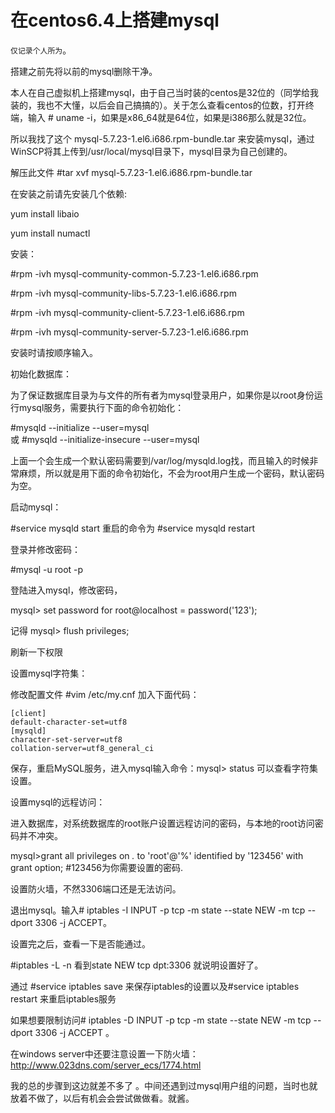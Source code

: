 # 在centos6.4上搭建mysql

`仅记录个人所为`。

搭建之前先将以前的mysql删除干净。

本人在自己虚拟机上搭建mysql，由于自己当时装的centos是32位的（同学给我装的，我也不大懂，以后会自己搞搞的）。关于怎么查看centos的位数，打开终端，输入 # uname -i，如果是x86_64就是64位，如果是i386那么就是32位。

所以我找了这个 mysql-5.7.23-1.el6.i686.rpm-bundle.tar 来安装mysql，通过WinSCP将其上传到/usr/local/mysql目录下，mysql目录为自己创建的。

解压此文件 #tar xvf mysql-5.7.23-1.el6.i686.rpm-bundle.tar 

在安装之前请先安装几个依赖:

   yum install libaio

   yum  install    numactl
   

安装：

 #rpm -ivh mysql-community-common-5.7.23-1.el6.i686.rpm

 #rpm -ivh mysql-community-libs-5.7.23-1.el6.i686.rpm

 #rpm -ivh mysql-community-client-5.7.23-1.el6.i686.rpm

 #rpm -ivh mysql-community-server-5.7.23-1.el6.i686.rpm

安装时请按顺序输入。

初始化数据库：

为了保证数据库目录为与文件的所有者为mysql登录用户，如果你是以root身份运行mysql服务，需要执行下面的命令初始化：

 #mysqld --initialize --user=mysql     
或
 #mysqld --initialize-insecure --user=mysql    

上面一个会生成一个默认密码需要到/var/log/mysqld.log找，而且输入的时候非常麻烦，所以就是用下面的命令初始化，不会为root用户生成一个密码，默认密码为空。

启动mysql：

 #service mysqld start 重启的命令为 #service mysqld restart

登录并修改密码：

 #mysql -u root -p

登陆进入mysql，修改密码，

mysql> set password for root@localhost = password('123');  

记得
mysql> flush privileges;

刷新一下权限

设置mysql字符集：

修改配置文件 #vim /etc/my.cnf  加入下面代码：

```
[client]
default-character-set=utf8
[mysqld]
character-set-server=utf8
collation-server=utf8_general_ci
```

保存，重启MySQL服务，进入mysql输入命令：mysql> status 可以查看字符集设置。

设置mysql的远程访问：

进入数据库，对系统数据库的root账户设置远程访问的密码，与本地的root访问密码并不冲突。

mysql>grant all privileges on *.* to 'root'@'%' identified by '123456' with grant option; 
 #123456为你需要设置的密码.

设置防火墙，不然3306端口还是无法访问。

退出mysql。输入# iptables -I INPUT -p tcp -m state --state NEW -m tcp --dport 3306 -j ACCEPT。

设置完之后，查看一下是否能通过。

 #iptables -L -n
看到state NEW tcp dpt:3306 就说明设置好了。

通过 #service iptables save 来保存iptables的设置以及#service iptables restart 来重启iptables服务

如果想要限制访问# iptables -D INPUT -p tcp -m state --state NEW -m tcp --dport 3306 -j ACCEPT  。

在windows server中还要注意设置一下防火墙：http://www.023dns.com/server_ecs/1774.html

我的总的步骤到这边就差不多了 。中间还遇到过mysql用户组的问题，当时也就放着不做了，以后有机会会尝试做做看。就酱。
